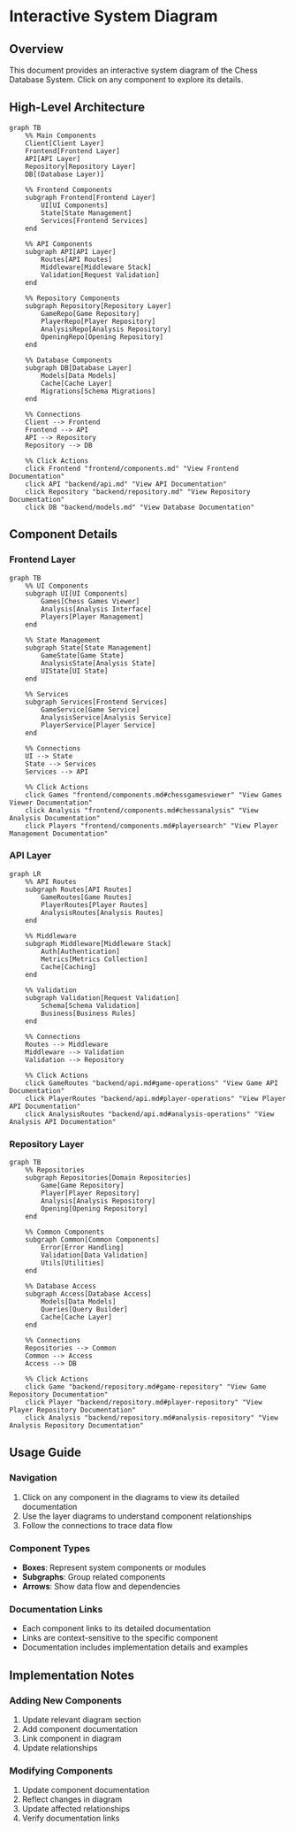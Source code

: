 # Interactive System Diagram

## Overview
This document provides an interactive system diagram of the Chess Database System. Click on any component to explore its details.

## High-Level Architecture
```mermaid
graph TB
    %% Main Components
    Client[Client Layer]
    Frontend[Frontend Layer]
    API[API Layer]
    Repository[Repository Layer]
    DB[(Database Layer)]
    
    %% Frontend Components
    subgraph Frontend[Frontend Layer]
        UI[UI Components]
        State[State Management]
        Services[Frontend Services]
    end
    
    %% API Components
    subgraph API[API Layer]
        Routes[API Routes]
        Middleware[Middleware Stack]
        Validation[Request Validation]
    end
    
    %% Repository Components
    subgraph Repository[Repository Layer]
        GameRepo[Game Repository]
        PlayerRepo[Player Repository]
        AnalysisRepo[Analysis Repository]
        OpeningRepo[Opening Repository]
    end
    
    %% Database Components
    subgraph DB[Database Layer]
        Models[Data Models]
        Cache[Cache Layer]
        Migrations[Schema Migrations]
    end
    
    %% Connections
    Client --> Frontend
    Frontend --> API
    API --> Repository
    Repository --> DB
    
    %% Click Actions
    click Frontend "frontend/components.md" "View Frontend Documentation"
    click API "backend/api.md" "View API Documentation"
    click Repository "backend/repository.md" "View Repository Documentation"
    click DB "backend/models.md" "View Database Documentation"
```

## Component Details

### Frontend Layer
```mermaid
graph TB
    %% UI Components
    subgraph UI[UI Components]
        Games[Chess Games Viewer]
        Analysis[Analysis Interface]
        Players[Player Management]
    end
    
    %% State Management
    subgraph State[State Management]
        GameState[Game State]
        AnalysisState[Analysis State]
        UIState[UI State]
    end
    
    %% Services
    subgraph Services[Frontend Services]
        GameService[Game Service]
        AnalysisService[Analysis Service]
        PlayerService[Player Service]
    end
    
    %% Connections
    UI --> State
    State --> Services
    Services --> API
    
    %% Click Actions
    click Games "frontend/components.md#chessgamesviewer" "View Games Viewer Documentation"
    click Analysis "frontend/components.md#chessanalysis" "View Analysis Documentation"
    click Players "frontend/components.md#playersearch" "View Player Management Documentation"
```

### API Layer
```mermaid
graph LR
    %% API Routes
    subgraph Routes[API Routes]
        GameRoutes[Game Routes]
        PlayerRoutes[Player Routes]
        AnalysisRoutes[Analysis Routes]
    end
    
    %% Middleware
    subgraph Middleware[Middleware Stack]
        Auth[Authentication]
        Metrics[Metrics Collection]
        Cache[Caching]
    end
    
    %% Validation
    subgraph Validation[Request Validation]
        Schema[Schema Validation]
        Business[Business Rules]
    end
    
    %% Connections
    Routes --> Middleware
    Middleware --> Validation
    Validation --> Repository
    
    %% Click Actions
    click GameRoutes "backend/api.md#game-operations" "View Game API Documentation"
    click PlayerRoutes "backend/api.md#player-operations" "View Player API Documentation"
    click AnalysisRoutes "backend/api.md#analysis-operations" "View Analysis API Documentation"
```

### Repository Layer
```mermaid
graph TB
    %% Repositories
    subgraph Repositories[Domain Repositories]
        Game[Game Repository]
        Player[Player Repository]
        Analysis[Analysis Repository]
        Opening[Opening Repository]
    end
    
    %% Common Components
    subgraph Common[Common Components]
        Error[Error Handling]
        Validation[Data Validation]
        Utils[Utilities]
    end
    
    %% Database Access
    subgraph Access[Database Access]
        Models[Data Models]
        Queries[Query Builder]
        Cache[Cache Layer]
    end
    
    %% Connections
    Repositories --> Common
    Common --> Access
    Access --> DB
    
    %% Click Actions
    click Game "backend/repository.md#game-repository" "View Game Repository Documentation"
    click Player "backend/repository.md#player-repository" "View Player Repository Documentation"
    click Analysis "backend/repository.md#analysis-repository" "View Analysis Repository Documentation"
```

## Usage Guide

### Navigation
1. Click on any component in the diagrams to view its detailed documentation
2. Use the layer diagrams to understand component relationships
3. Follow the connections to trace data flow

### Component Types
- **Boxes**: Represent system components or modules
- **Subgraphs**: Group related components
- **Arrows**: Show data flow and dependencies

### Documentation Links
- Each component links to its detailed documentation
- Links are context-sensitive to the specific component
- Documentation includes implementation details and examples

## Implementation Notes

### Adding New Components
1. Update relevant diagram section
2. Add component documentation
3. Link component in diagram
4. Update relationships

### Modifying Components
1. Update component documentation
2. Reflect changes in diagram
3. Update affected relationships
4. Verify documentation links
